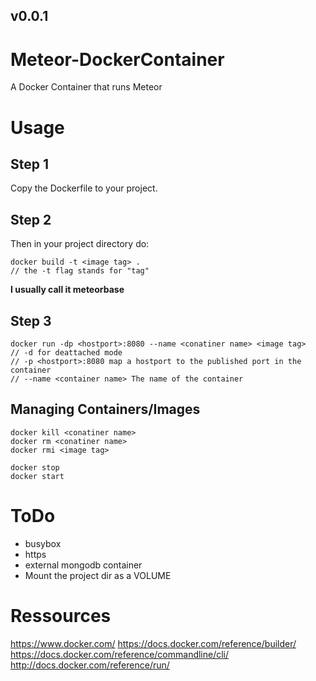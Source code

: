 ## v0.0.1
# Meteor-DockerContainer
A Docker Container that runs Meteor

# Usage
## Step 1
Copy the Dockerfile to your project.

## Step 2
Then in your project directory do:
```
docker build -t <image tag> .
// the -t flag stands for "tag"
```
**I usually call it meteorbase**

## Step 3
```
docker run -dp <hostport>:8080 --name <conatiner name> <image tag>
// -d for deattached mode
// -p <hostport>:8080 map a hostport to the published port in the container
// --name <container name> The name of the container
```

## Managing Containers/Images
```
docker kill <conatiner name>
docker rm <conatiner name>
docker rmi <image tag>

docker stop
docker start
```

# ToDo
* busybox
* https
* external mongodb container
* Mount the project dir as a VOLUME

# Ressources
https://www.docker.com/
https://docs.docker.com/reference/builder/
https://docs.docker.com/reference/commandline/cli/
http://docs.docker.com/reference/run/
